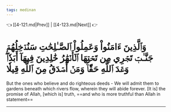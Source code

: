 ```yaml
---
tags: medinan
---
```


👈 [[4-121.md|Prev]] | [[4-123.md|Next]] 👉

# وَٱلَّذِينَ ءَامَنُواْ وَعَمِلُواْ ٱلصَّـٰلِحَٰتِ سَنُدۡخِلُهُمۡ جَنَّـٰتٖ تَجۡرِي مِن تَحۡتِهَا ٱلۡأَنۡهَٰرُ خَٰلِدِينَ فِيهَآ أَبَدٗاۖ وَعۡدَ ٱللَّهِ حَقّٗاۚ وَمَنۡ أَصۡدَقُ مِنَ ٱللَّهِ قِيلٗا

But the ones who believe and do righteous deeds - We will admit them to gardens beneath which rivers flow, wherein they will abide forever. [It is] the promise of Allah, [which is] truth, ==and who is more truthful than Allah in statement==

---

